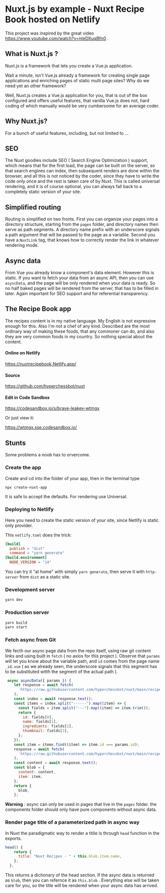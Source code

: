 # Nuxt.js by example - Nuxt Recipe Book hosted on Netlify

This project was inspired by the great video https://www.youtube.com/watch?v=nteDXuqBfn0 .

## What is Nuxt.js ?

Nuxt.js is a framework that lets you create a Vue.js application.

Wait a minute, isn't Vue.js already a framework for creating single page applications and enriching pages of static multi page sites? Why do we need yet an other framework?

Well, Nuxt.js creates a Vue.js application for you, that is out of the box configured and offers useful features, that vanilla Vue.js does not, hard coding of which manually would be very cumbersome for an average coder.

## Why Nuxt.js?

For a bunch of useful features, including, but not limited to ...

## SEO

The Nuxt goodies include SEO ( Search Engine Optimization ) support, which means that for the first load, the page can be built on the server, so that search engines can index, then subsequent renders are done within the browser, and all this is not noticed by the coder, since they have to write the code only once and the rest is taken care of by Nuxt. This is called universal rendering, and it is of course optional, you can always fall back to a completely static version of your site.

## Simplified routing

Routing is simplified on two fronts. First you can organize your pages into a directory structure, starting from the `pages` folder, and directory names then serve as path segments. A directory name prefix with an underscore signals a path argument that will be passed to the page as a variable. Second you have a `NuxtLink` tag, that knows how to correctly render the link in whatever rendering mode.

## Async data

From Vue you already know a component's data element. However this is static. If you want to fetch your data from an async API, then you can use `asyncData`, and the page will be only rendered when your data is ready. So no half baked pages will be rendered from the server, that has to be filled in later. Again important for SEO support and for referential transparency.

## The Recipe Book app

The recipes content is in my native language. My English is not expressive enough for this. Also I'm not a chef of any kind. Described are the most ordinary way of making these foods, that any commoner can do, and also they are very common foods in my country. So nothing special about the content.

#### Online on Netlify

https://nuxtrecipebook.Netlify.app/

#### Source

https://github.com/hyperchessbot/nuxt

#### Edit in Code Sandbox

https://codesandbox.io/s/brave-leakey-wtmgx

Or just view it:

https://wtmgx.sse.codesandbox.io/

## Stunts

Some problems a noob has to orvercome.

### Create the app

Create and cd into the folder of your app, then in the terminal type

```bash
npx create-nuxt-app
```

It is safe to accept the defaults. For rendering use Universal.

### Deploying to Netlify

Here you need to create the static version of your site, since Netlify is static only provider.

This `netlify.toml` does the trick:

```toml
[build]
  publish = "dist"
  command = "yarn generate"
[build.environment]
  NODE_VERSION = "14"
```

You can try it "at home" with simply `yarn generate`, then serve it with `http-server` from `dist` as a static site.

### Development server

```bash
yarn dev
```

### Production server

```bash
yarn build
yarn start
```

### Fetch async from Git

We fecth our async page data from the repo itself, using raw git content links and using built in `fetch` ( no axios for this project ). Observe that `params` will let you know about the variable path, and `id` comes from the page name `_id.vue` ( as we already seen, the underscore signals that this segment has to be substituted witth the segment of the actual path ).

```javascript
 async asyncData({ params }) {
    let response = await fetch(
      `https://raw.githubusercontent.com/hyperchessbot/nuxt/main/recipes/index`
    );
    const index = await response.text();
    const items = index.split("------").map((item) => {
      const fields = item.split("---").map((item) => item.trim());
      return {
        id: fields[0],
        name: fields[1],
        ingredients: fields[2],
        thumbnail: fields[3],
      };
    });
    const item = items.find((item) => item.id === params.id);
    response = await fetch(
      `https://raw.githubusercontent.com/hyperchessbot/nuxt/main/recipes/${params.id}`
    );
    const content = await response.text();
    const blob = {
      content: content,
      item: item,
    };
    return {
      blob,
    };
```

**Warning** : async can only be used in pages that live in the `pages` folder. the components folder should only have pure components without async data.

### Render page title of a parameterized path in async way

In Nuxt the paradigmatic way to render a titile is through `head` function in the exports.

```javascript
head() {
    return {
      title: "Nuxt Recipes - " + this.blob.item.name,
    };
  },
```

This returns a dictionary of the head section. If the async data is returned as `blob`, then you can refernce it as `this.blob` . Everything else will be taken care for you, so the title will be rendered when your async data has arrived.